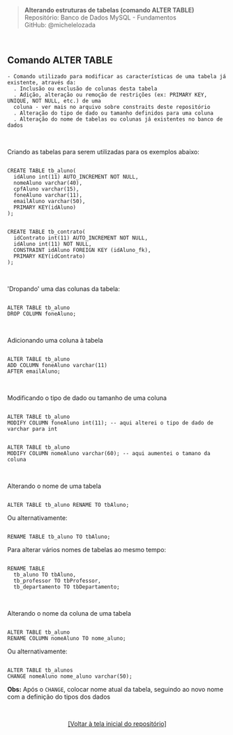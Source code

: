 > **Alterando estruturas de tabelas (comando ALTER TABLE)**    
> Repositório: Banco de Dados MySQL - Fundamentos  
> GitHub: @michelelozada
&nbsp;
     
&nbsp;     
## Comando ALTER TABLE
```
- Comando utilizado para modificar as características de uma tabela já existente, através da:  
  . Inclusão ou exclusão de colunas desta tabela  
  . Adição, alteração ou remoção de restrições (ex: PRIMARY KEY, UNIQUE, NOT NULL, etc.) de uma
  coluna - ver mais no arquivo sobre constraits deste repositório  
  . Alteração do tipo de dado ou tamanho definidos para uma coluna  
  . Alteração do nome de tabelas ou colunas já existentes no banco de dados
```	

&nbsp;
     
Criando as tabelas para serem utilizadas para os exemplos abaixo:
```mysql

CREATE TABLE tb_aluno(
  idAluno int(11) AUTO_INCREMENT NOT NULL,
  nomeAluno varchar(40),
  cpfAluno varchar(15),
  foneAluno varchar(11),
  emailAluno varchar(50),
  PRIMARY KEY(idAluno)
);
```

```mysql

CREATE TABLE tb_contrato(
  idContrato int(11) AUTO_INCREMENT NOT NULL,
  idAluno int(11) NOT NULL,
  CONSTRAINT idAluno FOREIGN KEY (idAluno_fk),
  PRIMARY KEY(idContrato)
);
```

&nbsp;
     
'Dropando' uma das colunas da tabela:
```mysql

ALTER TABLE tb_aluno
DROP COLUMN foneAluno;
```

&nbsp;

Adicionando uma coluna à tabela
```mysql

ALTER TABLE tb_aluno
ADD COLUMN foneAluno varchar(11) 
AFTER emailAluno;
```
     
&nbsp;

Modificando o tipo de dado ou tamanho de uma coluna
```mysql

ALTER TABLE tb_aluno
MODIFY COLUMN foneAluno int(11); -- aqui alterei o tipo de dado de varchar para int
```
```mysql

ALTER TABLE tb_aluno
MODIFY COLUMN nomeAluno varchar(60); -- aqui aumentei o tamano da coluna
```

&nbsp;

Alterando o nome de uma tabela
```mysql

ALTER TABLE tb_aluno RENAME TO tbAluno; 
```

Ou alternativamente:
```mysql

RENAME TABLE tb_aluno TO tbAluno;
```

Para alterar vários nomes de tabelas ao mesmo tempo:
```mysql

RENAME TABLE 
  tb_aluno TO tbAluno, 
  tb_professor TO tbProfessor, 
  tb_departamento TO tbDepartamento; 
```
     
&nbsp;  

Alterando o nome da coluna de uma tabela
```mysql

ALTER TABLE tb_aluno
RENAME COLUMN nomeAluno TO nome_aluno; 
```
Ou alternativamente:
```mysql 

ALTER TABLE tb_alunos
CHANGE nomeAluno nome_aluno varchar(50);
```
**Obs:** Após o `CHANGE`, colocar nome atual da tabela, seguindo ao novo nome com a definição do tipos dos dados  

&nbsp;

<div align="center">
<a href="https://github.com/michelelozada/MySQL-Study-Notes">[Voltar à tela inicial do repositório]</a>
</div>
